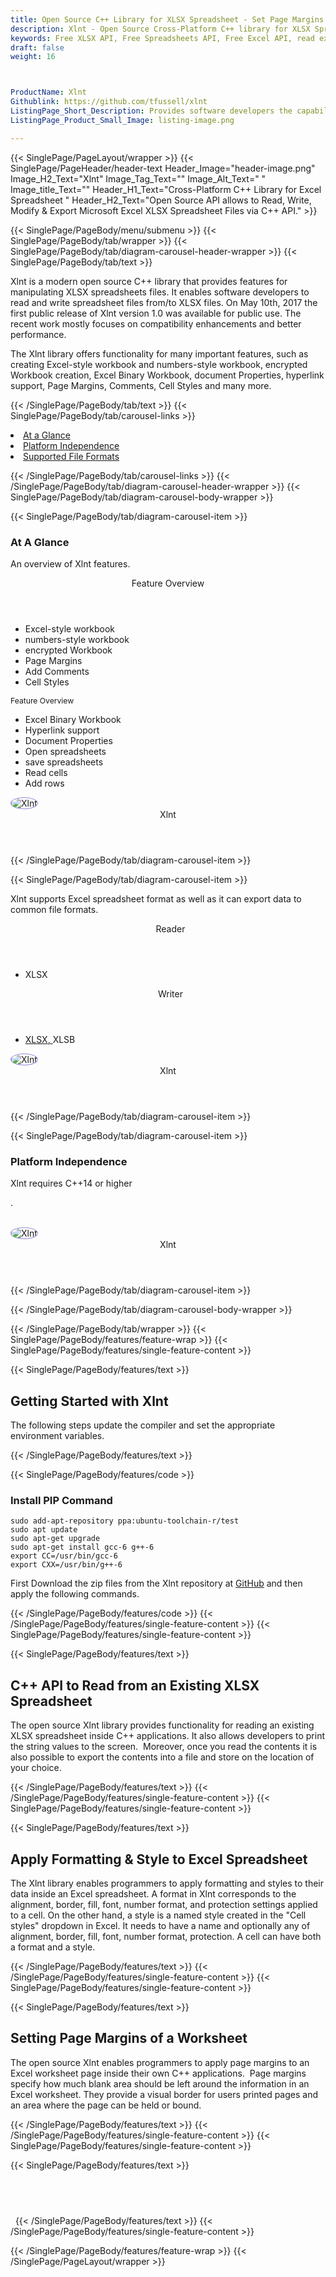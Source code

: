 ```yaml
---
title: Open Source C++ Library for XLSX Spreadsheet - Set Page Margins & Styles
description: Xlnt - Open Source Cross-Platform C++ library for XLSX Spreadsheets. Read, write, set page margins, apply Formatting & Style to Excel XLSX files via C++ API.
keywords: Free XLSX API, Free Spreadsheets API, Free Excel API, read excel files, C++ excel, alternative to MS Excel, cplusplus Excel library, cplusplus spreadsheet, MS Excel library, parse excel files,   C++ Excel API, Free Excel Library, C++ Spreadsheets API, set column widths, set page margins, apply Formatting, apply Style to Excel XLSX
draft: false
weight: 16



ProductName: Xlnt
Githublink: https://github.com/tfussell/xlnt
ListingPage_Short_Description: Provides software developers the capability to generate, read, modify and manipulate Excel XLSX files inside C++ applications.
ListingPage_Product_Small_Image: listing-image.png 

---
```


{{< SinglePage/PageLayout/wrapper >}}
{{< SinglePage/PageHeader/header-text
Header_Image="header-image.png"
Image_H2_Text="Xlnt"
Image_Tag_Text=""
Image_Alt_Text=" "
Image_title_Text=""
Header_H1_Text="Cross-Platform C++ Library for Excel Spreadsheet "
Header_H2_Text="Open Source API allows to Read, Write, Modify & Export Microsoft Excel XLSX Spreadsheet Files via C++ API." >}}

{{< SinglePage/PageBody/menu/submenu >}}
{{< SinglePage/PageBody/tab/wrapper >}}
{{< SinglePage/PageBody/tab/diagram-carousel-header-wrapper >}}
{{< SinglePage/PageBody/tab/text >}}



<p>Xlnt is a modern open source C++ library that provides features for manipulating XLSX spreadsheets files. It enables software developers to read and write spreadsheet files from/to XLSX files. On May 10th, 2017 the first public release of Xlnt version 1.0 was available for public use. The recent work mostly focuses on compatibility enhancements and better performance.</p>
<p>The Xlnt library offers functionality for many important features, such as creating Excel-style workbook and numbers-style workbook, encrypted Workbook creation, Excel Binary Workbook, document Properties, hyperlink support, Page Margins, Comments, Cell Styles and many more.</p>

{{< /SinglePage/PageBody/tab/text >}}
{{< SinglePage/PageBody/tab/carousel-links >}}

<li data-target="#diagramcarousel" data-slide-to="0"><a href="#">At a Glance</a></li>
<li data-target="#diagramcarousel" data-slide-to="2"><a href="#">Platform Independence</a></li>
<li data-target="#diagramcarousel" data-slide-to="1"><a class="activetab" href="#">Supported File Formats</a></li>


{{< /SinglePage/PageBody/tab/carousel-links >}}
{{< /SinglePage/PageBody/tab/diagram-carousel-header-wrapper >}}
{{< SinglePage/PageBody/tab/diagram-carousel-body-wrapper >}}

{{< SinglePage/PageBody/tab/diagram-carousel-item >}}
<h3>At A Glance</h3>
<p>An overview of Xlnt features.</p>
<div class="diagram1 d1-poi">
<div class="d1-row">
<div class="d1-col d1-left"><header>Feature Overview</header>
<ul>
<li>Excel-style workbook</li>
<li>numbers-style workbook</li>
<li>encrypted Workbook</li>
<li>Page Margins</li>
<li>Add Comments</li>
<li>Cell Styles</li>
</ul>
<p><span style="font-size: 12.16px;">Feature Overview</span></p>
</div>
<div class="d1-col d1-right">
<ul>
<li>Excel Binary Workbook</li>
<li>Hyperlink support</li>
<li>Document Properties</li>
<li>Open spreadsheets</li>
<li>save spreadsheets</li>
<li>Read cells</li>
<li>Add rows</li>
</ul>
</div>
<!--/right--></div>
<!--/row-->
<div class="d1-logo"><img style="border: 1px solid #9289d7; border-radius: 50%;" src='listing-image.png' alt="Xlnt"><header>Xlnt</header><footer><small></small></footer></div>
<!--/logo--></div>
<!--/diagram1-->
{{< /SinglePage/PageBody/tab/diagram-carousel-item >}}

{{< SinglePage/PageBody/tab/diagram-carousel-item >}}
<p>Xlnt supports Excel spreadsheet format as well as it can export data to common file formats.</p>
<div class="diagram1 d2  d1-poi">
<div class="d1-row">
<div class="d1-col d1-left"><header><i class="fa fa-arrows-v "> </i> Reader</header>
<ul>
<li>XLSX</li>
</ul>
</div>
<!--/left-->
<div class="d1-col d1-right"><header><i class="fa  fa-long-arrow-down"> </i> Writer</header>
<ul>
<li><a href="https://docs.fileformat.com/spreadsheet/xlsx/">XLSX</a><a href="https://docs.fileformat.com/web/html/">, </a>XLSB</li>
</ul>
</div>
<!--/right--></div>
<!--/row-->
<div class="d1-logo"><img style="border: 1px solid #9289d7; border-radius: 50%;" src='listing-image.png' alt="Xlnt"><header>Xlnt</header><footer><small></small></footer></div>
<!--/logo--></div>
<!--/diagram2-->
{{< /SinglePage/PageBody/tab/diagram-carousel-item >}}

{{< SinglePage/PageBody/tab/diagram-carousel-item >}}
<h3>Platform Independence</h3>
<p>Xlnt requires C++14 or higher</p>
<p>.</p>
<div class="diagram1 d1-poi">
<div class="d1-row">
<div class="d1-col d1-left"> </div>
<div class="d1-col d1-right"><!-- <header><i class="fa fa-cubes"> &nbsp;</i></header>
<ul>
<li>Python 2.6 & above</li>
</ul> --></div>
<!--/left--><!--/right--></div>
<!--/row-->
<div class="d1-logo"><img style="border: 1px solid #9289d7; border-radius: 50%;" src='listing-image.png' alt="Xlnt"><header>Xlnt</header><footer><small></small></footer></div>
<!--/logo--></div>
<!--/diagram2 -->
{{< /SinglePage/PageBody/tab/diagram-carousel-item >}}

{{< /SinglePage/PageBody/tab/diagram-carousel-body-wrapper >}}

{{< /SinglePage/PageBody/tab/wrapper >}}
{{< SinglePage/PageBody/features/feature-wrap >}}
{{< SinglePage/PageBody/features/single-feature-content >}}

{{< SinglePage/PageBody/features/text >}}
<h2 class="h2title">Getting Started with Xlnt</h2>
<p>The following steps update the compiler and set the appropriate environment variables.</p>
{{< /SinglePage/PageBody/features/text >}}

{{< SinglePage/PageBody/features/code >}}
<h3>Install PIP Command</h3>
<pre><code class="html">sudo add-apt-repository ppa:ubuntu-toolchain-r/test
sudo apt update
sudo apt-get upgrade
sudo apt-get install gcc-6 g++-6
export CC=/usr/bin/gcc-6  
export CXX=/usr/bin/g++-6
</code></pre>

<p>First Download the zip files from the Xlnt repository at <a href="https://github.com/tfussell/xlnt/archive/master.zip">GitHub</a> and then apply the following commands.</p>
{{< /SinglePage/PageBody/features/code >}}
{{< /SinglePage/PageBody/features/single-feature-content >}}
{{< SinglePage/PageBody/features/single-feature-content >}}

{{< SinglePage/PageBody/features/text >}}
<h2 class="h2title">C++ API to Read from an Existing XLSX Spreadsheet</h2>
<p>The open source Xlnt library provides functionality for reading an existing XLSX spreadsheet inside C++ applications. It also allows developers to print the string values to the screen.  Moreover, once you read the contents it is also possible to export the contents into a file and store on the location of your choice. </p>

{{< /SinglePage/PageBody/features/text >}}
{{< /SinglePage/PageBody/features/single-feature-content >}}
{{< SinglePage/PageBody/features/single-feature-content >}}

{{< SinglePage/PageBody/features/text >}}
<h2 class="h2title">Apply Formatting & Style to Excel Spreadsheet</h2>
<p>The Xlnt library enables programmers to apply formatting and styles to their data inside an Excel spreadsheet. A format in Xlnt corresponds to the alignment, border, fill, font, number format, and protection settings applied to a cell. On the other hand, a style is a named style created in the "Cell styles" dropdown in Excel. It needs to have a name and optionally any of alignment, border, fill, font, number format, protection. A cell can have both a format and a style.</p>

{{< /SinglePage/PageBody/features/text >}}
{{< /SinglePage/PageBody/features/single-feature-content >}}
{{< SinglePage/PageBody/features/single-feature-content >}}

{{< SinglePage/PageBody/features/text >}}
<h2 class="h2title">Setting Page Margins of a Worksheet</h2>
<p>The open source Xlnt enables programmers to apply page margins to an Excel worksheet page inside their own C++ applications.  Page margins specify how much blank area should be left around the information in an Excel worksheet. They provide a visual border for users printed pages and an area where the page can be held or bound.</p>

{{< /SinglePage/PageBody/features/text >}}
{{< /SinglePage/PageBody/features/single-feature-content >}}
{{< SinglePage/PageBody/features/single-feature-content >}}

{{< SinglePage/PageBody/features/text >}}
<h2 class="h2title"> </h2>
 
{{< /SinglePage/PageBody/features/text >}}
{{< /SinglePage/PageBody/features/single-feature-content >}}

{{< /SinglePage/PageBody/features/feature-wrap >}}
{{< /SinglePage/PageLayout/wrapper >}}